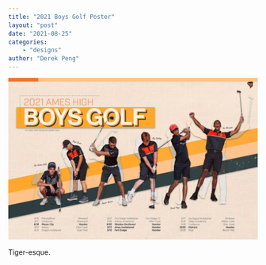 ```yaml
---
title: "2021 Boys Golf Poster"
layout: "post"
date: "2021-08-25"
categories: 
    - "designs"
author: "Derek Peng"
---
```


![PSS](/images/2021boysgolf.jpg)

Tiger-esque.